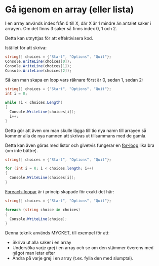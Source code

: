 # Gå igenom en array (eller lista)

I en array används index från 0 till X, där X är 1 mindre än antalet saker i arrayen. Om det finns 3 saker så finns index 0, 1 och 2.

Detta kan utnyttjas för att effektivisera kod.

Istället för att skriva:

```csharp
string[] choices = {"Start", "Options", "Quit"};
Console.WriteLine(choices[0]);
Console.WriteLine(choices[1]);
Console.WriteLine(choices[2]);
```

Så kan man skapa en loop vars räknare först är 0, sedan 1, sedan 2:

```csharp
string[] choices = {"Start", "Options", "Quit"};
int i = 0;

while (i < choices.Length)
{
  Console.WriteLine(choices[i]);
  i++;
}
```

Detta gör att även om man skulle lägga till tio nya namn till arrayen så kommer alla de nya namnen att skrivas ut tillsammans med de gamla.

Detta kan även göras med listor och givetvis fungerar en [for-loop](../grundlaeggande/loopar.md#for-loop) lika bra (om inte bättre).

```csharp
string[] choices = {"Start", "Options", "Quit"};

for (int i = 0; i < choices.length; i++)
{
  Console.WriteLine(choices[i]);
}
```

[Foreach-loopar](../grundlaeggande/loopar.md#foreach-loop) är i princip skapade för exakt det här:

```csharp
string[] choices = {"Start", "Options", "Quit"};

foreach (string choice in choices)
{
  Console.WriteLine(choice);
}
```

Denna teknik används MYCKET, till exempel för att:

* Skriva ut alla saker i en array
* Undersöka varje grej i en array och se om den stämmer överens med något man letar efter
* Ändra på varje grej i en array (t.ex. fylla den med slumptal).
